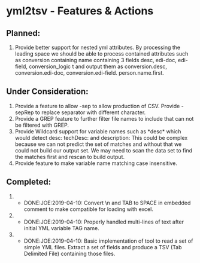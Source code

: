 # yml2tsv - Features & Actions



## Planned:

1. Provide better support for nested yml attributes.  By processing the leading space we should be able to process contained attributes such as conversion containing name containing 3 fields desc,  edi-doc,  edi-field,  conversion_logic t and output them as conversion.desc, conversion.edi-doc, conversion.edi-field. person.name.first.

## Under Consideration:

1. Provide a feature to allow -sep to allow production of CSV.     Provide -sepRep to replace separator with different character. 
2. Provide a GREP feature to further filter file names to include that can not be filtered with GREP.
3. Provide Wildcard support for variable names such as  \*desc\* which would detect desc:  techDesc: and description:   This could be complex because we can not predict the set of matches and without that we could not build our output set.  We may need to scan the data set to find the matches first and rescan to build output.
4. Provide feature to make variable name matching case insensitive.   

## Completed:

1. * DONE:JOE:2019-04-10: Convert \n and TAB to SPACE in embedded comment to make compatible for loading with excel.
2. * DONE:JOE:2019-04-10:  Properly handled multi-lines of text after initial YML variable TAG name.
3. * DONE:JOE:2019-04-10: Basic implementation of tool to read a set of simple YML files.  Extract a set of fields and produce a TSV (Tab Delimited File) containing those files. 